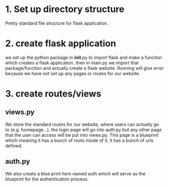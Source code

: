 # 1. Set up directory structure

Pretty standard file structure for flask application. 

# 2. create flask application

we set up the python package in __init__.py to import flask and make a funciton which creates a flask application. then in main.py we import that package/function and actually create a flask website. Running will give error because we have not set up any pages or routes for our website. 

# 3. create routes/views

## views.py

We store the standard routes for our website, where users can actually go to (e.g. homepage...). the login page will go into auth.py but any other page that the user can access will be put into views.py. This page is a blueprint which meaning it has a bunch of roots inside of it, it has a bunch of urls defined.  

## auth.py

We also create a blue print here named auth which will serve as the blueprint for the authentication process. 

